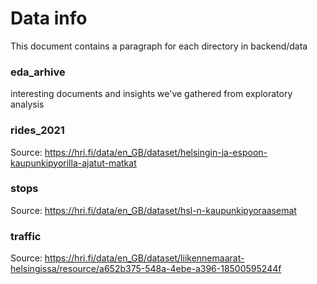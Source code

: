 # Data info
This document contains a paragraph for each directory in backend/data

### eda_arhive
interesting documents and insights we've gathered from exploratory analysis

### rides_2021
Source: https://hri.fi/data/en_GB/dataset/helsingin-ja-espoon-kaupunkipyorilla-ajatut-matkat

### stops
Source: https://hri.fi/data/en_GB/dataset/hsl-n-kaupunkipyoraasemat

### traffic
Source: https://hri.fi/data/en_GB/dataset/liikennemaarat-helsingissa/resource/a652b375-548a-4ebe-a396-18500595244f